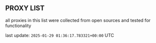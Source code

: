 ## PROXY LIST

all proxies in this list were collected from open sources and tested for functionality

last update: `2025-01-29 01:36:17.783321+00:00` UTC